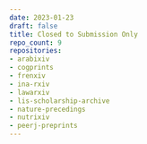 ```yaml
---
date: 2023-01-23
draft: false
title: Closed to Submission Only
repo_count: 9
repositories:
- arabixiv
- cogprints
- frenxiv
- ina-rxiv
- lawarxiv
- lis-scholarship-archive
- nature-precedings
- nutrixiv
- peerj-preprints
---
```



